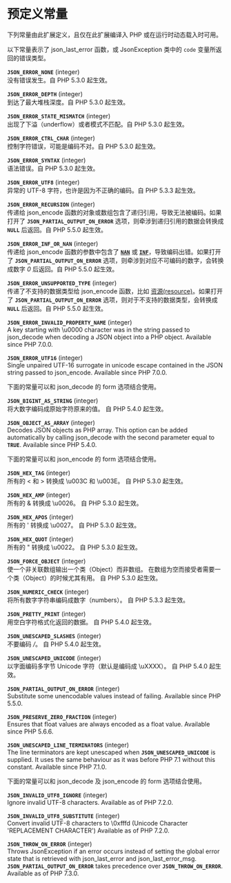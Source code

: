 预定义常量
==========

下列常量由此扩展定义，且仅在此扩展编译入 PHP 或在运行时动态载入时可用。

以下常量表示了 <span class="function">json\_last\_error</span> 函数，或
<span class="classname">JsonException</span> 类中的 `code`
变量所返回的错误类型。

**`JSON_ERROR_NONE`** (<span class="type">integer</span>)  
<span class="simpara"> 没有错误发生。自 PHP 5.3.0 起生效。 </span>

**`JSON_ERROR_DEPTH`** (<span class="type">integer</span>)  
<span class="simpara"> 到达了最大堆栈深度。自 PHP 5.3.0 起生效。 </span>

**`JSON_ERROR_STATE_MISMATCH`** (<span class="type">integer</span>)  
<span class="simpara"> 出现了下溢（underflow）或者模式不匹配。自 PHP
5.3.0 起生效。 </span>

**`JSON_ERROR_CTRL_CHAR`** (<span class="type">integer</span>)  
<span class="simpara"> 控制字符错误，可能是编码不对。自 PHP 5.3.0
起生效。 </span>

**`JSON_ERROR_SYNTAX`** (<span class="type">integer</span>)  
<span class="simpara"> 语法错误。自 PHP 5.3.0 起生效。 </span>

**`JSON_ERROR_UTF8`** (<span class="type">integer</span>)  
<span class="simpara"> 异常的 UTF-8 字符，也许是因为不正确的编码。自 PHP
5.3.3 起生效。 </span>

**`JSON_ERROR_RECURSION`** (<span class="type">integer</span>)  
<span class="simpara"> 传递给 <span class="function">json\_encode</span>
函数的对象或数组包含了递归引用，导致无法被编码。如果打开了
**`JSON_PARTIAL_OUTPUT_ON_ERROR`** 选项，则牵涉到递归引用的数据会转换成
**`NULL`** 后返回。自 PHP 5.5.0 起生效。 </span>

**`JSON_ERROR_INF_OR_NAN`** (<span class="type">integer</span>)  
<span class="simpara"> 传递给 <span class="function">json\_encode</span>
函数的参数中包含了
<a href="/language/types/float.html#language.types.float.nan" class="link"><strong><code>NAN</code></strong></a>
或
<a href="/ref/math.html#is_infinite" class="link"><strong><code>INF</code></strong></a>，导致编码出错。如果打开了
**`JSON_PARTIAL_OUTPUT_ON_ERROR`**
选项，则牵涉到对应不可编码的数字，会转换成数字 *0* 后返回。自 PHP 5.5.0
起生效。 </span>

**`JSON_ERROR_UNSUPPORTED_TYPE`** (<span class="type">integer</span>)  
<span class="simpara"> 传递了不支持的数据类型给 <span
class="function">json\_encode</span> 函数，比如
<a href="/language/types/resource.html" class="link">资源(resource)</a>。如果打开了
**`JSON_PARTIAL_OUTPUT_ON_ERROR`**
选项，则对于不支持的数据类型，会转换成 **`NULL`** 后返回。自 PHP 5.5.0
起生效。 </span>

**`JSON_ERROR_INVALID_PROPERTY_NAME`** (<span class="type">integer</span>)  
<span class="simpara"> A key starting with \\u0000 character was in the
string passed to <span class="function">json\_decode</span> when
decoding a JSON object into a PHP object. Available since PHP 7.0.0.
</span>

**`JSON_ERROR_UTF16`** (<span class="type">integer</span>)  
<span class="simpara"> Single unpaired UTF-16 surrogate in unicode
escape contained in the JSON string passed to <span
class="function">json\_encode</span>. Available since PHP 7.0.0. </span>

下面的常量可以和 <span class="function">json\_decode</span> 的 form
选项结合使用。

**`JSON_BIGINT_AS_STRING`** (<span class="type">integer</span>)  
<span class="simpara"> 将大数字编码成原始字符原来的值。 自 PHP 5.4.0
起生效。 </span>

**`JSON_OBJECT_AS_ARRAY`** (<span class="type">integer</span>)  
<span class="simpara"> Decodes JSON objects as PHP array. This option
can be added automatically by calling <span
class="function">json\_decode</span> with the second parameter equal to
**`TRUE`**. Available since PHP 5.4.0. </span>

下面的常量可以和 <span class="function">json\_encode</span> 的 form
选项结合使用。

**`JSON_HEX_TAG`** (<span class="type">integer</span>)  
<span class="simpara"> 所有的 \< 和 \> 转换成 \\u003C 和 \\u003E。 自
PHP 5.3.0 起生效。 </span>

**`JSON_HEX_AMP`** (<span class="type">integer</span>)  
<span class="simpara"> 所有的 & 转换成 \\u0026。 自 PHP 5.3.0 起生效。
</span>

**`JSON_HEX_APOS`** (<span class="type">integer</span>)  
<span class="simpara"> 所有的 ' 转换成 \\u0027。 自 PHP 5.3.0 起生效。
</span>

**`JSON_HEX_QUOT`** (<span class="type">integer</span>)  
<span class="simpara"> 所有的 " 转换成 \\u0022。 自 PHP 5.3.0 起生效。
</span>

**`JSON_FORCE_OBJECT`** (<span class="type">integer</span>)  
<span class="simpara"> 使一个非关联数组输出一个类（Object）而非数组。
在数组为空而接受者需要一个类（Object）的时候尤其有用。 自 PHP 5.3.0
起生效。 </span>

**`JSON_NUMERIC_CHECK`** (<span class="type">integer</span>)  
<span class="simpara"> 将所有数字字符串编码成数字（numbers）。 自 PHP
5.3.3 起生效。 </span>

**`JSON_PRETTY_PRINT`** (<span class="type">integer</span>)  
<span class="simpara"> 用空白字符格式化返回的数据。 自 PHP 5.4.0
起生效。 </span>

**`JSON_UNESCAPED_SLASHES`** (<span class="type">integer</span>)  
<span class="simpara"> 不要编码 */*。 自 PHP 5.4.0 起生效。 </span>

**`JSON_UNESCAPED_UNICODE`** (<span class="type">integer</span>)  
<span class="simpara"> 以字面编码多字节 Unicode 字符（默认是编码成
\\uXXXX）。 自 PHP 5.4.0 起生效。 </span>

**`JSON_PARTIAL_OUTPUT_ON_ERROR`** (<span class="type">integer</span>)  
<span class="simpara"> Substitute some unencodable values instead of
failing. Available since PHP 5.5.0. </span>

**`JSON_PRESERVE_ZERO_FRACTION`** (<span class="type">integer</span>)  
<span class="simpara"> Ensures that <span class="type">float</span>
values are always encoded as a float value. Available since PHP 5.6.6.
</span>

**`JSON_UNESCAPED_LINE_TERMINATORS`** (<span class="type">integer</span>)  
<span class="simpara"> The line terminators are kept unescaped when
**`JSON_UNESCAPED_UNICODE`** is supplied. It uses the same behaviour as
it was before PHP 7.1 without this constant. Available since PHP 7.1.0.
</span>

下面的常量可以和 <span class="function">json\_decode</span> 及 <span
class="function">json\_encode</span> 的 form 选项结合使用。

**`JSON_INVALID_UTF8_IGNORE`** (<span class="type">integer</span>)  
<span class="simpara"> Ignore invalid UTF-8 characters. Available as of
PHP 7.2.0. </span>

**`JSON_INVALID_UTF8_SUBSTITUTE`** (<span class="type">integer</span>)  
<span class="simpara"> Convert invalid UTF-8 characters to \\0xfffd
(Unicode Character 'REPLACEMENT CHARACTER') Available as of PHP 7.2.0.
</span>

**`JSON_THROW_ON_ERROR`** (<span class="type">integer</span>)  
<span class="simpara"> Throws <span
class="classname">JsonException</span> if an error occurs instead of
setting the global error state that is retrieved with <span
class="function">json\_last\_error</span> and <span
class="function">json\_last\_error\_msg</span>.
**`JSON_PARTIAL_OUTPUT_ON_ERROR`** takes precedence over
**`JSON_THROW_ON_ERROR`**. Available as of PHP 7.3.0. </span>
